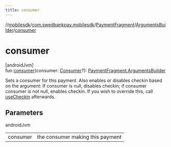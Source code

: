 ```yaml
---
title: consumer
---
```

//[mobilesdk](../../../../index.html)/[com.swedbankpay.mobilesdk](../../index.html)/[PaymentFragment](../index.html)/[ArgumentsBuilder](index.html)/[consumer](consumer.html)



# consumer



[androidJvm]\
fun [consumer](consumer.html)(consumer: [Consumer](../../-consumer/index.html)?): [PaymentFragment.ArgumentsBuilder](index.html)



Sets a consumer for this payment. Also enables or disables checkin based on the argument: If consumer is null, disables checkin; if consumer consumer is not null, enables checkin. If you wish to override this, call [useCheckin](use-checkin.html) afterwards.



## Parameters


androidJvm

| | |
|---|---|
| consumer | the consumer making this payment |




